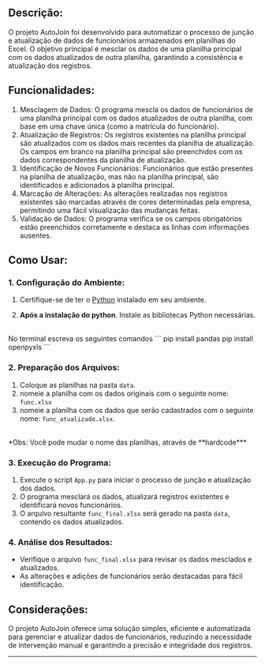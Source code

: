 ## Descrição:

O projeto AutoJoin foi desenvolvido para automatizar o processo de junção e atualização de dados de funcionários armazenados em planilhas do Excel. O objetivo principal é mesclar os dados de uma planilha principal com os dados atualizados de outra planilha, garantindo a consistência e atualização dos registros.

## Funcionalidades:
<ol>
    <li> 
    Mesclagem de Dados: O programa mescla os dados de funcionários de uma planilha principal com os dados atualizados de outra planilha, com base em uma chave única (como a matrícula do funcionário).
    </li>
    <li> 
    Atualização de Registros: Os registros existentes na planilha principal são atualizados com os dados mais recentes da planilha de atualização. Os campos em branco na planilha principal são preenchidos com os dados correspondentes da planilha de atualização.
    </li>
    <li> 
    Identificação de Novos Funcionários: Funcionários que estão presentes na planilha de atualização, mas não na planilha principal, são identificados e adicionados à planilha principal.
    </li>
    <li>
    Marcação de Alterações: As alterações realizadas nos registros existentes são marcadas através de cores determinadas pela empresa, permitindo uma fácil visualização das mudanças feitas.
    </li>
    <li>
    Validação de Dados: O programa verifica se os campos obrigatórios estão preenchidos corretamente e destaca as linhas com informações ausentes.
    </li>
</ol>

## Como Usar:
### 1.  Configuração do Ambiente:
1. Certifique-se de ter o [Python](https://www.python.org/downloads/) instalado em seu ambiente.

2. **Após a instalação do python**. Instale as bibliotecas Python necessárias.

<br>
No terminal escreva os seguintes comandos
```
pip install pandas
pip install openpyxls
```

### 2.  Preparação dos Arquivos:

1. Coloque as planilhas na pasta `data`. 
2. nomeie a planilha com os dados originais com o seguinte nome: `func.xlsx` 
3. nomeie a planilha com os dados que serão cadastrados com o seguinte nome: `func_atualizado.xlsx`.
<br>
*Obs: Você pode mudar o nome das planilhas, através de **hardcode***

### 3. **Execução do Programa:**
   1. Execute o script `App.py` para iniciar o processo de junção e atualização dos dados.
   2. O programa mesclará os dados, atualizará registros existentes e identificará novos funcionários.
   3. O arquivo resultante `func_final.xlsx` será gerado na pasta `data`, contendo os dados atualizados.

### 4. **Análise dos Resultados:**
   - Verifique o arquivo `func_final.xlsx` para revisar os dados mesclados e atualizados.
   - As alterações e adições de funcionários serão destacadas para fácil identificação.

## Considerações:
O projeto AutoJoin oferece uma solução simples, eficiente e automatizada para gerenciar e atualizar dados de funcionários, reduzindo a necessidade de intervenção manual e garantindo a precisão e integridade dos registros.

--- 